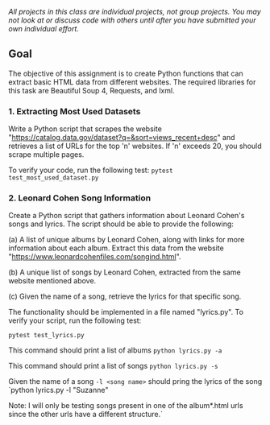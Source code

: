 *All projects in this class are individual projects, not group projects.  You may not look at or discuss code with others until after you have submitted your own individual effort.*


## Goal
The objective of this assignment is to create Python functions that can extract basic HTML data from different websites. The required libraries for this task are Beautiful Soup 4, Requests, and lxml.

### 1. Extracting Most Used Datasets
Write a Python script that scrapes the website "https://catalog.data.gov/dataset?q=&sort=views_recent+desc" and retrieves a list of URLs for the top 'n' websites. If 'n' exceeds 20, you should scrape multiple pages.

To verify your code, run the following test:
`pytest test_most_used_dataset.py`

### 2. Leonard Cohen Song Information
Create a Python script that gathers information about Leonard Cohen's songs and lyrics. The script should be able to provide the following:

(a) A list of unique albums by Leonard Cohen, along with links for more information about each album. Extract this data from the website "https://www.leonardcohenfiles.com/songind.html".

(b) A unique list of songs by Leonard Cohen, extracted from the same website mentioned above.

(c) Given the name of a song, retrieve the lyrics for that specific song.

The functionality should be implemented in a file named "lyrics.py". To verify your script, run the following test:

`pytest test_lyrics.py`

This command should print a list of albums
`python lyrics.py -a`

This command should print a list of songs
`python lyrics.py -s`

Given the name of a song `-l <song name>` should pring the lyrics of the song
`python lyrics.py -l "Suzanne"

Note: I will only be testing songs present in one of the album*.html urls since the other urls have a different structure.`

